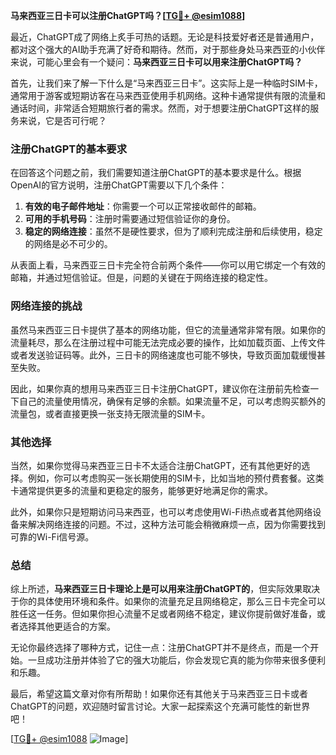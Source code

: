 **马来西亚三日卡可以注册ChatGPT吗？[[TG💪+ @esim1088](https://t.me/s/esim1088)]**

最近，ChatGPT成了网络上炙手可热的话题。无论是科技爱好者还是普通用户，都对这个强大的AI助手充满了好奇和期待。然而，对于那些身处马来西亚的小伙伴来说，可能心里会有一个疑问：**马来西亚三日卡可以用来注册ChatGPT吗？**

首先，让我们来了解一下什么是“马来西亚三日卡”。这实际上是一种临时SIM卡，通常用于游客或短期访客在马来西亚使用手机网络。这种卡通常提供有限的流量和通话时间，非常适合短期旅行者的需求。然而，对于想要注册ChatGPT这样的服务来说，它是否可行呢？

### 注册ChatGPT的基本要求

在回答这个问题之前，我们需要知道注册ChatGPT的基本要求是什么。根据OpenAI的官方说明，注册ChatGPT需要以下几个条件：

1. **有效的电子邮件地址**：你需要一个可以正常接收邮件的邮箱。
2. **可用的手机号码**：注册时需要通过短信验证你的身份。
3. **稳定的网络连接**：虽然不是硬性要求，但为了顺利完成注册和后续使用，稳定的网络是必不可少的。

从表面上看，马来西亚三日卡完全符合前两个条件——你可以用它绑定一个有效的邮箱，并通过短信验证。但是，问题的关键在于网络连接的稳定性。

### 网络连接的挑战

虽然马来西亚三日卡提供了基本的网络功能，但它的流量通常非常有限。如果你的流量耗尽，那么在注册过程中可能无法完成必要的操作，比如加载页面、上传文件或者发送验证码等。此外，三日卡的网络速度也可能不够快，导致页面加载缓慢甚至失败。

因此，如果你真的想用马来西亚三日卡注册ChatGPT，建议你在注册前先检查一下自己的流量使用情况，确保有足够的余额。如果流量不足，可以考虑购买额外的流量包，或者直接更换一张支持无限流量的SIM卡。

### 其他选择

当然，如果你觉得马来西亚三日卡不太适合注册ChatGPT，还有其他更好的选择。例如，你可以考虑购买一张长期使用的SIM卡，比如当地的预付费套餐。这类卡通常提供更多的流量和更稳定的服务，能够更好地满足你的需求。

此外，如果你只是短期访问马来西亚，也可以考虑使用Wi-Fi热点或者其他网络设备来解决网络连接的问题。不过，这种方法可能会稍微麻烦一点，因为你需要找到可靠的Wi-Fi信号源。

### 总结

综上所述，**马来西亚三日卡理论上是可以用来注册ChatGPT的**，但实际效果取决于你的具体使用环境和条件。如果你的流量充足且网络稳定，那么三日卡完全可以胜任这一任务。但如果你担心流量不足或者网络不稳定，建议你提前做好准备，或者选择其他更适合的方案。

无论你最终选择了哪种方式，记住一点：注册ChatGPT并不是终点，而是一个开始。一旦成功注册并体验了它的强大功能后，你会发现它真的能为你带来很多便利和乐趣。

最后，希望这篇文章对你有所帮助！如果你还有其他关于马来西亚三日卡或者ChatGPT的问题，欢迎随时留言讨论。大家一起探索这个充满可能性的新世界吧！

[[TG💪+ @esim1088](https://t.me/s/esim1088) ![Image](https://i.postimg.cc/4NQfJmqS/Snipaste-2025-05-13-00-14-12.png)]